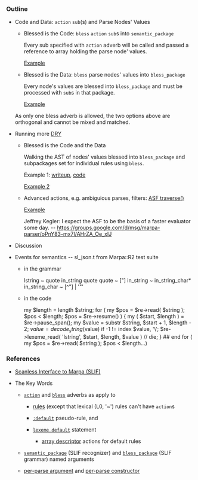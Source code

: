 ﻿### Outline

* Code and Data: `action` `sub`(s) and Parse Nodes' Values
    
    + Blessed is the Code: `bless` `action` `sub`s into `semantic_package`

        Every sub specified with `action` adverb will be called and passed a reference to array holding the parse node' values.

        [Example](https://metacpan.org/source/JKEGL/Marpa-R2-2.078000/t/sl_gsyn.t)

    + Blessed is the Data: `bless` parse nodes' values into `bless_package`

        Every node's values are blessed into `bless_package` and must be processed with `sub`s in that package.

        [Example](https://metacpan.org/pod/release/JKEGL/Marpa-R2-2.078000/pod/Scanless.pod#Synopsis)

    As only one bless adverb is allowed, the two options above are orthogonal and cannot be mixed and matched.

* Running more [DRY](http://en.wikipedia.org/wiki/Don't_repeat_yourself)

    + Blessed is the Code and the Data
    
        Walking the AST of nodes' values blessed into `bless_package` and subpackages set for individual rules using `bless`.

        Example 1: [writeup](http://jeffreykegler.github.io/Ocean-of-Awareness-blog/individual/2013/03/bnf_to_ast.html), [code](https://gist.github.com/jeffreykegler/5121769)

        [Example 2](https://metacpan.org/source/JKEGL/Marpa-R2-2.078000/t/sl_timeflies.t)

    + Advanced actions, e.g. ambiguious parses, filters: [ASF traverse()](https://metacpan.org/pod/release/JKEGL/Marpa-R2-2.078000/pod/ASF.pod#traverse)

        [Example](https://metacpan.org/source/JKEGL/Marpa-R2-2.078000/t/sl_panda.t)
    
        Jeffrey Kegler: I expect the ASF to be the basis of a faster evaluator some day. -- https://groups.google.com/d/msg/marpa-parser/oPnY83-mx7I/AHrZA_Oe_xIJ
    
* Discussion


* Events for semantics -- sl_json.t from Marpa::R2 test suite

    - in the grammar

        lstring        ~ quote in_string quote
        quote          ~ ["]
        in_string      ~ in_string_char*
        in_string_char  ~ [^"] | '\"'

    - in the code

        my $length = length $string;
        for (
            my $pos = $re->read( \$string );
            $pos < $length;
            $pos = $re->resume()
            )
        {
            my ( $start, $length ) = $re->pause_span();
            my $value = substr $string, $start + 1, $length - 2;
            $value = decode_string($value) if -1 != index $value, '\\';
            $re->lexeme_read( 'lstring', $start, $length, $value ) // die;
        } ## end for ( my $pos = $re->read( \$string ); $pos < $length...)

### References

* [Scanless Interface to Marpa (SLIF)](https://metacpan.org/pod/release/JKEGL/Marpa-R2-2.078000/pod/Scanless.pod)

* The Key Words
    
    - [`action`](https://metacpan.org/pod/release/JKEGL/Marpa-R2-2.078000/pod/Scanless/DSL.pod#action) and [`bless`](https://metacpan.org/pod/release/JKEGL/Marpa-R2-2.078000/pod/Scanless/DSL.pod#bless) adverbs as apply to 

        - [rules](https://metacpan.org/pod/release/JKEGL/Marpa-R2-2.078000/pod/Scanless/DSL.pod#The-structure-of-rules) (except that lexical (L0, '~') rules can't have `action`s

        - [`:default`](https://metacpan.org/pod/release/JKEGL/Marpa-R2-2.078000/pod/Scanless/DSL.pod#Default-pseudo-rules) pseudo-rule, and 
        
        - [`lexeme default`](https://metacpan.org/pod/release/JKEGL/Marpa-R2-2.078000/pod/Scanless/DSL.pod#Lexeme-default-statement) statement
        
            - [array descriptor](https://metacpan.org/pod/release/JKEGL/Marpa-R2-2.078000/pod/Semantics.pod#Array-descriptor-actions) actions for default rules
        
    - [`semantic_package`][semantic_package] (SLIF recognizer) and [`bless_package`][bless_package] (SLIF grammar) named arguments

    - [per-parse argument](https://metacpan.org/pod/Marpa::R2::Semantics#The-per-parse-argument) and [per-parse constructor](https://metacpan.org/pod/Marpa::R2::Semantics#The-per-parse-constructor)
    
[semantic_package]: https://metacpan.org/pod/release/JKEGL/Marpa-R2-2.078000/pod/Scanless/R.pod#semantics_package

[bless_package]: https://metacpan.org/pod/release/JKEGL/Marpa-R2-2.078000/pod/Scanless/G.pod#bless_package
